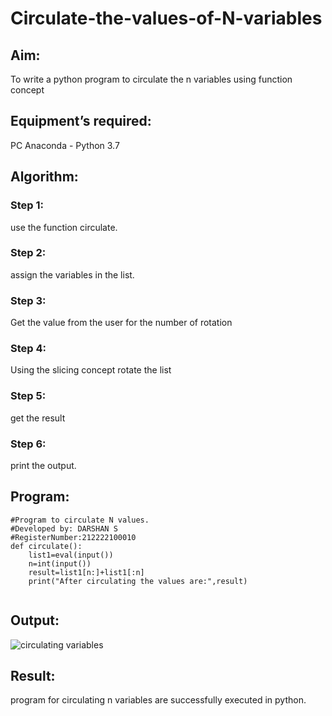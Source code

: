 # Circulate-the-values-of-N-variables
## Aim:
To write a python program to circulate the n variables using function concept
## Equipment’s required:
PC
Anaconda - Python 3.7
## Algorithm: 
### Step 1: 
use the function circulate.
### Step 2: 
assign the variables in the list.
### Step 3: 
Get the value from the user for the number of rotation
### Step 4: 
Using the slicing concept rotate the list

### Step 5: 
get the result 
### Step 6: 
print the output.
## Program:
```
#Program to circulate N values.
#Developed by: DARSHAN S 
#RegisterNumber:212222100010
def circulate(): 
    list1=eval(input())
    n=int(input())
    result=list1[n:]+list1[:n]
    print("After circulating the values are:",result)
    
```

## Output:
![circulating variables](https://user-images.githubusercontent.com/115534676/230421145-583c1cef-1653-4438-aeb1-6483806d70cb.png)

## Result:
program for circulating n variables are successfully executed in python.
